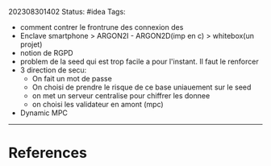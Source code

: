 202308301402
Status: #idea
Tags:

- comment contrer le frontrune des connexion des 
- Enclave smartphone > ARGON2I - ARGON2D(imp en c) > whitebox(un projet)
- notion de RGPD
- problem de la seed qui est trop facile a pour l'instant. Il faut le renforcer
- 3 direction de secu:
	- On fait un mot de passe
	- On choisi de prendre le risque de ce base uniauement sur le seed
	- on met un serveur centralise pour chiffrer les donnee
	- on choisi les validateur en amont (mpc)
- Dynamic MPC

---
# References